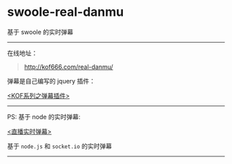 # swoole-real-danmu

基于 swoole 的实时弹幕

---

在线地址：

> http://kof666.com/real-danmu/

弹幕是自己编写的 jquery 插件：

[<KOF系列之弹幕插件>](https://github.com/kof97/kof-danmu.git)


---

PS: 基于 node 的实时弹幕: 

[<直播实时弹幕>](https://github.com/kof97/realtime-danmu.git)

基于 `node.js` 和 `socket.io` 的实时弹幕

---